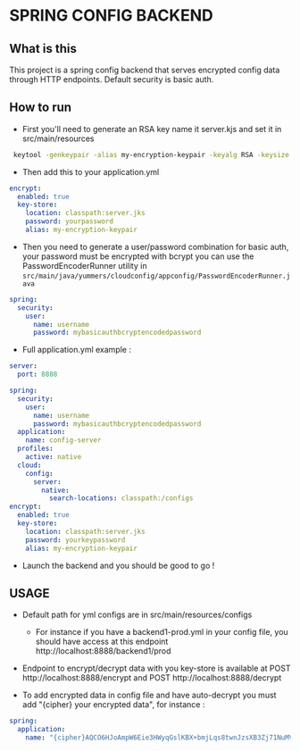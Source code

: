 # SPRING CONFIG BACKEND

## What is this

This project is a spring config backend that serves encrypted config data through HTTP endpoints.
Default security is basic auth.

## How to run 

- First you'll need to generate an RSA key name it server.kjs and set it in src/main/resources
```sh 
 keytool -genkeypair -alias my-encryption-keypair -keyalg RSA -keysize 2048 -dname "CN=ConfigServer" -keystore server.jks -storepass yourpassword 
 ```
- Then add this to your application.yml
```yml
encrypt:
  enabled: true
  key-store:
    location: classpath:server.jks
    password: yourpassword
    alias: my-encryption-keypair
```
- Then you need to generate a user/password combination for basic auth, your password must be encrypted with bcrypt you can use the PasswordEncoderRunner utility in ``src/main/java/yummers/cloudconfig/appconfig/PasswordEncoderRunner.java``
```yml
spring:
  security:
    user:
      name: username
      password: mybasicauthbcryptencodedpassword
```

- Full application.yml example : 
```yml
server:
  port: 8888

spring:
  security:
    user:
      name: username
      password: mybasicauthbcryptencodedpassword
  application:
    name: config-server
  profiles:
    active: native 
  cloud:
    config:
      server:
        native:
          search-locations: classpath:/configs 
encrypt:
  enabled: true
  key-store:
    location: classpath:server.jks
    password: yourkeypassword
    alias: my-encryption-keypair
```

- Launch the backend and you should be good to go ! 

## USAGE 

- Default path for yml configs are in src/main/resources/configs
  - For instance if you have a backend1-prod.yml in your config file, you should have access at this endpoint http://localhost:8888/backend1/prod

- Endpoint to encrypt/decrypt data with you key-store is available at POST http://localhost:8888/encrypt and POST http://localhost:8888/decrypt
- To add encrypted data in config file and have auto-decrypt you must add "{cipher} your encrypted data", for instance : 

```yml 
spring:
  application:
    name: "{cipher}AQCO6HJoAmpW6Eie3HWyqGslKBX+bmjLqs8twnJzsXB3Zj71NuMVV4ZvnWOlvnG23xgSSRwfqc3xOMwxQ1MnU2lXY3DBzc/kUrsM9mG4PmaxTEC5OzqZLVsI7BQI7vQD9COimjpJR7c6Nz57f7ZVX1Y+cNRYdQQdusSFcc+FfPJdHkHL30oQyoEGest80FxbMTct/S4zemQzshrlB67aik30fPTvJTyCJTNiOuCLAjjStbeCq0T+CTsdnyO0xju5lDv8QmjcBjAWqTlOfJ5bqdneeIz5+Uo00osAp0kwn4iawEvzVdz6e2pPFhhXFbsxOeCY/V3kcTVjPH2rbiQo3bpU4zxCIPgntRQEbV0Zx+6cV8h3zCiIt4YYRqUzrVmTz4Y="
```
